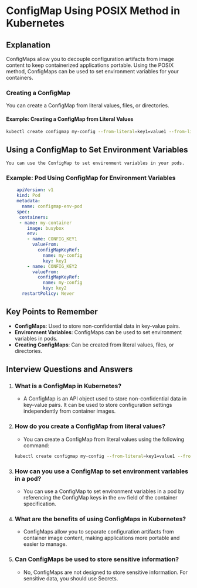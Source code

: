 # ConfigMap Using POSIX Method in Kubernetes

## Explanation

ConfigMaps allow you to decouple configuration artifacts from image content to keep containerized applications portable. Using the POSIX method, ConfigMaps can be used to set environment variables for your containers.

### Creating a ConfigMap

You can create a ConfigMap from literal values, files, or directories.

#### Example: Creating a ConfigMap from Literal Values

```sh
kubectl create configmap my-config --from-literal=key1=value1 --from-literal=key2=value2
```

## Using a ConfigMap to Set Environment Variables
    You can use the ConfigMap to set environment variables in your pods.
### Example: Pod Using ConfigMap for Environment Variables
```yaml
    apiVersion: v1
    kind: Pod
    metadata:
      name: configmap-env-pod
    spec:
     containers:
     - name: my-container
        image: busybox
        env:
        - name: CONFIG_KEY1
          valueFrom:
            configMapKeyRef:
              name: my-config
              key: key1
        - name: CONFIG_KEY2
          valueFrom:
            configMapKeyRef:
              name: my-config
              key: key2
      restartPolicy: Never
```

## Key Points to Remember

- **ConfigMaps**: Used to store non-confidential data in key-value pairs.
- **Environment Variables**: ConfigMaps can be used to set environment variables in pods.
- **Creating ConfigMaps**: Can be created from literal values, files, or directories.

## Interview Questions and Answers

1. ### What is a ConfigMap in Kubernetes?
    - A ConfigMap is an API object used to store non-confidential data in key-value pairs. It can be used to store configuration settings independently from container images.

2. ### How do you create a ConfigMap from literal values?
    - You can create a ConfigMap from literal values using the following command:
    ```sh
    kubectl create configmap my-config --from-literal=key1=value1 --from-literal=key2=value2
    ```
3. ### How can you use a ConfigMap to set environment variables in a pod?
    - You can use a ConfigMap to set environment variables in a pod by referencing the ConfigMap keys in the `env` field of the container specification.

4. ### What are the benefits of using ConfigMaps in Kubernetes?
    - ConfigMaps allow you to separate configuration artifacts from container image content, making applications more portable and easier to manage.

5. ### Can ConfigMaps be used to store sensitive information?
    - No, ConfigMaps are not designed to store sensitive information. For sensitive data, you should use Secrets.